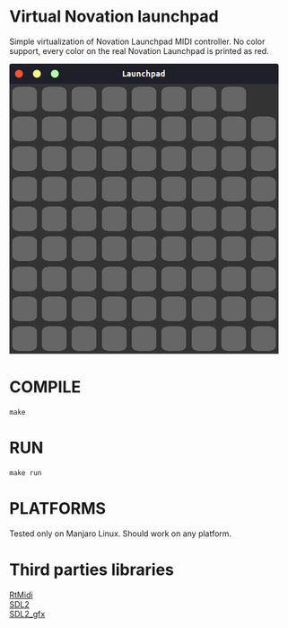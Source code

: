 # Virtual Novation launchpad
Simple virtualization of Novation Launchpad MIDI controller.
No color support, every color on the real Novation Launchpad is printed as red.

![screenshot](./screenshots/screen1.png)

# COMPILE
```
make
```
# RUN
```
make run
```
# PLATFORMS
Tested only on Manjaro Linux. Should work on any platform.

# Third parties libraries
[RtMidi](https://github.com/thestk/rtmidi)<br/>
[SDL2](https://www.libsdl.org/)<br/>
[SDL2_gfx](https://sourceforge.net/projects/sdlgfx/)
